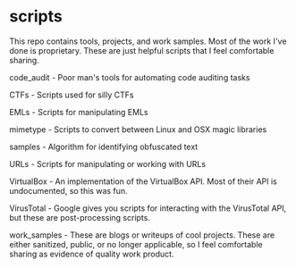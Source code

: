 # scripts
This repo contains tools, projects, and work samples. Most of the work I've done is proprietary. These are just helpful scripts that I feel comfortable sharing.

 code_audit - Poor man's tools for automating code auditing tasks
 
 CTFs - Scripts used for silly CTFs
 
 EMLs - Scripts for manipulating EMLs
 
 mimetype - Scripts to convert between Linux and OSX magic libraries
 
 samples - Algorithm for identifying obfuscated text
 
 URLs - Scripts for manipulating or working with URLs
 
 VirtualBox - An implementation of the VirtualBox API. Most of their API is undocumented, so this was fun.
 
 VirusTotal - Google gives you scripts for interacting with the VirusTotal API, but these are post-processing scripts.
 
 work_samples - These are blogs or writeups of cool projects. These are either sanitized, public, or no longer applicable, so I feel comfortable sharing as evidence of quality work product.

